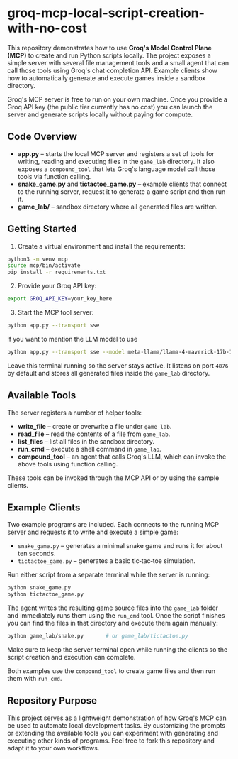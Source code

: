 # groq-mcp-local-script-creation-with-no-cost

This repository demonstrates how to use **Groq's Model Control Plane (MCP)** to create and run Python scripts locally. The project exposes a simple server with several file management tools and a small agent that can call those tools using Groq's chat completion API. Example clients show how to automatically generate and execute games inside a sandbox directory.

Groq's MCP server is free to run on your own machine. Once you provide a Groq API key (the public tier currently has no cost) you can launch the server and generate scripts locally without paying for compute.

## Code Overview

- **app.py** – starts the local MCP server and registers a set of tools for
  writing, reading and executing files in the `game_lab` directory. It also
  exposes a `compound_tool` that lets Groq's language model call those tools via
  function calling.
- **snake_game.py** and **tictactoe_game.py** – example clients that connect to
  the running server, request it to generate a game script and then run it.
- **game_lab/** – sandbox directory where all generated files are written. 

## Getting Started

1. Create a virtual environment and install the requirements:

```bash
python3 -m venv mcp
source mcp/bin/activate
pip install -r requirements.txt
```

2. Provide your Groq API key:

```bash
export GROQ_API_KEY=your_key_here
```

3. Start the MCP tool server:

```bash
python app.py --transport sse
```

if you want to mention the LLM model to use

```bash
python app.py --transport sse --model meta-llama/llama-4-maverick-17b-128e-instruct
```

Leave this terminal running so the server stays active. It listens on port
`4876` by default and stores all generated files inside the `game_lab`
directory.

## Available Tools

The server registers a number of helper tools:

- **write_file** – create or overwrite a file under `game_lab`.
- **read_file** – read the contents of a file from `game_lab`.
- **list_files** – list all files in the sandbox directory.
- **run_cmd** – execute a shell command in `game_lab`.
- **compound_tool** – an agent that calls Groq's LLM, which can invoke the above tools using function calling.

These tools can be invoked through the MCP API or by using the sample clients.

## Example Clients

Two example programs are included. Each connects to the running MCP server and requests it to write and execute a simple game:

- `snake_game.py` – generates a minimal snake game and runs it for about ten seconds.
- `tictactoe_game.py` – generates a basic tic‑tac‑toe simulation.

Run either script from a separate terminal while the server is running:

```bash
python snake_game.py
python tictactoe_game.py
```

The agent writes the resulting game source files into the `game_lab` folder and
immediately runs them using the `run_cmd` tool. Once the script finishes you can
find the files in that directory and execute them again manually:

```bash
python game_lab/snake.py       # or game_lab/tictactoe.py
```

Make sure to keep the server terminal open while running the clients so the
script creation and execution can complete.

Both examples use the `compound_tool` to create game files and then run them with `run_cmd`.

## Repository Purpose

This project serves as a lightweight demonstration of how Groq's MCP can be used to automate local development tasks. By customizing the prompts or extending the available tools you can experiment with generating and executing other kinds of programs. Feel free to fork this repository and adapt it to your own workflows.